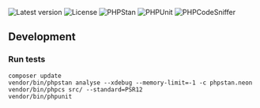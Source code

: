 ![Latest version](https://img.shields.io/github/v/release/magicsunday/webtrees-module-base?sort=semver)
![License](https://img.shields.io/github/license/magicsunday/webtrees-module-base)
![PHPStan](https://github.com/magicsunday/webtrees-module-base/actions/workflows/phpstan.yml/badge.svg)
![PHPUnit](https://github.com/magicsunday/webtrees-module-base/actions/workflows/phpunit.yml/badge.svg)
![PHPCodeSniffer](https://github.com/magicsunday/webtrees-module-base/actions/workflows/phpcs.yml/badge.svg)


## Development

### Run tests
```
composer update
vendor/bin/phpstan analyse --xdebug --memory-limit=-1 -c phpstan.neon
vendor/bin/phpcs src/ --standard=PSR12
vendor/bin/phpunit
```
